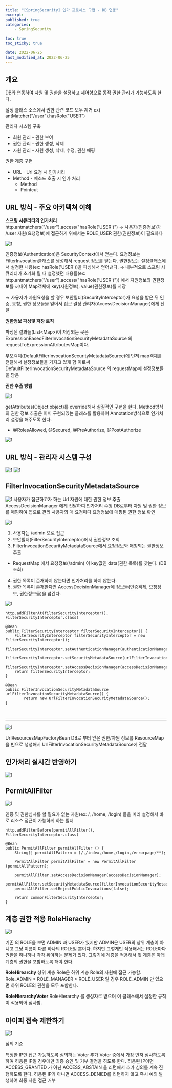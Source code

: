 ```yaml
---
title: "[SpringSecurity] 인가 프로세스 구현 - DB 연동"
excerpt:
published: true
categories:
    - SpringSecurity

toc: true
toc_sticky: true

date: 2022-06-25
last_modified_at: 2022-06-25
---
```


## 개요

DB와 연동하여 자원 및 권한을 설정하고 제어함으로 동적 권한 관리가 가능하도록 한다.

설정 클래스 소스에서 권한 관련 코드 모두 제거
ex) antMatcher("/user").hasRole("USER")

관리자 시스템 구축

-   회원 관리 - 권한 부여
-   권한 관리 - 권한 생성, 삭제
-   자원 관리 - 자원 생성, 삭제, 수정, 권한 매핑

권한 계층 구현

-   URL - Url 요청 시 인가처리
-   Method - 메소드 호출 시 인가 처리
    -   Method
    -   Pointcut

## URL 방식 - 주요 아키텍쳐 이해

**스프링 시큐리티의 인가처리**
http.antmatchers("/user").access("hasRole('USER')")
→ 사용자(인증정보)가 /user 자원(요청정보)에 접근하기 위해서는 ROLE_USER 권한(권한정보)이 필요하다

![1](../../images/msa/스크린샷%202022-06-25%20오전%2012.39.39.png)

인증정보(Authentication)은 SecurityContext에서 얻는다.
요청정보는 FilterInvocation클래스를 생성해서 request 정보를 얻는다.
권한정보는 설정클래스에서 설정한 내용(ex: hasRole('USER'))을 파싱해서 얻어낸다.
→ 내부적으로 스프링 시큐리티가 초기화 될 때 설정했던 내용들(ex: http.antmatchers("/user").access("hasRole('USER')"))
에서 자원정보와 권한정보를 꺼내어 Map객체에 key(자원정보), value(권한정보)를 저장

⇒ 사용자가 자원요청을 할 경우 보안필터(SecurityInterceptor)가 요청을 받은 뒤 인증, 요청, 권한 정보들을 얻어서 접근 결정 관리자(AccessDecisionManager)에게 전달

**권한정보 파싱및 저장 로직**

파싱된 결과들(List\<Map\>)이 저장되는 곳은 ExpressionBasedFilterInvocationSecurityMetadataSource 의 requestToExpressionAttributesMap이다.

부모객체(DefaultFilterInvocationSecurityMetadataSource)에 먼저 map객체를 전달해서 설정정보들을 가지고 있게 함
이로써 DefaultFilterInvocationSecurityMetadataSource 의 requestMap에 설정정보들을 담음

**권한 추출 방법**

![1](../../images/msa/스크린샷%202022-06-25%20오전%2012.41.59.png)

getAttributes(Object object)를 override해서 실질적인 구현을 한다.
Method방식의 권한 정보 추출은 이미 구현되있는 클래스를 활용하여 Annotation방식으로 인가처리 설정을 해주도록 한다.

-   @RolesAllowed, @Secured, @PreAuthorize, @PostAuthorize

![1](../../images/msa/스크린샷%202022-06-25%20오전%2012.45.11.png)

## URL 방식 - 관리자 시스템 구성

![1](../../images/msa/스크린샷%202022-06-25%20오전%2012.37.57.png)
![1](../../images/msa/스크린샷%202022-06-25%20오전%2012.38.03.png)

## FilterInvocationSecurityMetadataSource

![1](../../images/msa/스크린샷%202022-06-25%20오전%2012.46.30.png)
사용자가 접근하고자 하는 Url 자원에 대한 권한 정보 추출
AccessDecisionManager 에게 전달하여 인가처리 수행
DB로부터 자원 및 권한 정보를 매핑하여 맵으로 관리
사용자의 매 요청마다 요청정보에 매핑된 권한 정보 확인

![1](../../images/msa/스크린샷%202022-06-25%20오전%2012.47.10.png)

1. 사용자는 /admin 으로 접근
2. 보안필터(FilterSecurityInterceptor)에서 권한정보 조회
3. FilterInvocationSecurityMetadataSource에서 요청정보와 매칭되는 권한정보 추출

-   RequestMap 에서 요청정보(/admin) 이 key값인 data(권한 목록)를 찾는다. (DB조회)

4. 권한 목록이 존재하지 않는다면 인가처리를 하지 않는다.
5. 권한 목록이 존재한다면 AccessDecisionManager에 정보들(인증객체, 요청정보, 권한정보들)을 넘긴다.

![1](../../images/msa/스크린샷%202022-06-25%20오전%2012.48.25.png)

```
http.addFilterAt(filterSecurityInterceptor(), FilterSecurityInterceptor.class)
```

```
@Bean
public FilterSecurityInterceptor filterSecurityInterceptor() {
    FilterSecurityInterceptor filterSecurityInterceptor = new FilterSecurityInterceptor();
    filterSecurityInterceptor.setAuthenticationManager(authenticationManager);
    filterSecurityInterceptor.setSecurityMetadataSource(urlFilterInvocationSecurityMetadataSource());
    filterSecurityInterceptor.setAccessDecisionManager(accessDecisionManager);
    return filterSecurityInterceptor;
}
```

```
@Bean
public FilterInvocationSecurityMetadataSource urlFilterInvocationSecurityMetadataSource() {
        return new UrlFilterInvocationSecurityMetadataSource();
}
```

<br>
<hr>

![1](../../images/msa/스크린샷%202022-06-25%20오전%2012.50.42.png)

UrlResourcesMapFactoryBean
DB로 부터 얻은 권한/자원 정보를 ResourceMap을 빈으로 생성해서 UrlFilterInvocationSecurityMetadataSource에 전달

## 인가처리 실시간 반영하기

![1](../../images/msa/스크린샷%202022-06-25%20오전%201.30.05.png)

## PermitAllFilter

![1](../../images/msa/스크린샷%202022-06-25%20오후%204.25.26.png)

인증 및 권한심사를 할 필요가 없는 자원(ex: /, /home, /login) 들을 미리 설정해서 바로 리소스 접근이 가능하게 하는 필터

```
http.addFilterBefore(permitAllFilter(), FilterSecurityInterceptor.class)
```

```
@Bean
public PermitAllFilter permitAllFilter () {
    String[] permitAllPattern = [/,/index,/home,/login,/errorpage/**];

    PermitAllFilter permitAllFilter = new PermitAllFilter (permitAllPattern);

    permitAllFilter.setAccessDecisionManager(accessDecisionManager);
    permitAllFilter.setSecurityMetadataSource(filterInvocationSecurityMetadataSource);
    permitAllFilter.setRejectPublicInvocations(false);

    return commonFilterSecurityInterceptor;
}
```

## 계층 권한 적용 RoleHierachy

![1](../../images/msa/스크린샷%202022-06-25%20오후%209.21.38.png)

기존 의 ROLE을 보면 ADMIN 과 USER가 있지만 ADMIN은 USER의 상위 계층이 아니고 그냥 이름이 다른 하나의 ROLE일 뿐이다.
하지만 그렇게만 적용해서는 ROLE마다 권한을 하나하나 각각 줘야하는 문제가 있다. 그렇기에 계층을 적용해서 윗 계층은 아래계층의 권한을 포함하도록 해야 한다.

**RoleHirearchy**
상위 계층 Role은 하위 계층 Role의 자원에 접근 가능함.
Role_ADMIN > ROLE_MANAGER > ROLE_USER 일 경우 ROLE_ADMIN 만 있으면 하위 ROLE의 권한을 모두 포함한다.

**RoleHierarchyVoter**
RoleHierarchy 를 생성자로 받으며 이 클래스에서 설정한 규칙이 적용되어 심사함.

## 아이피 접속 제한하기

![1](../../images/msa/스크린샷%202022-06-25%20오후%209.29.12.png)

심의 기준

특정한 IP만 접근 가능하도록 심의하는 Voter 추가
Voter 중에서 가장 먼저 심사하도록 하여 허용된 IP일 경우에만 최종 승인 및 거부 결정을 하도록 한다.
허용된 IP이면 ACCESS_GRANTED 가 아닌 ACCESS_ABSTAIN 을 리턴해서 추가 심의를 계속 진행하도록 한다.
허용된 IP가 아니면 ACCESS_DENIED를 리턴하지 않고 즉시 예외 발생하여 최종 자원 접근 거부

<script src="https://utteranc.es/client.js"
        repo="chojs23/comments"
        issue-term="pathname"
        theme="github-light"
        crossorigin="anonymous"
        async>
</script>
